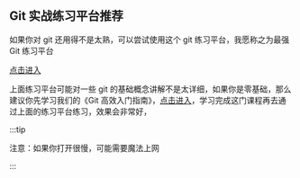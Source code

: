 ## Git 实战练习平台推荐

如果你对 git 还用得不是太熟，可以尝试使用这个 git 练习平台，我愿称之为最强 Git 练习平台

[点击进入](https://learngitbranching.js.org/?locale=zh_CN)

上面练习平台可能对一些 git 的基础概念讲解不是太详细，如果你是零基础，那么建议你先学习我们的《Git 高效入门指南》，[点击进入](/learn-path/fe/git-github/chapter1/1.html)，学习完成这门课程再去通过上面的练习平台练习，效果会非常好，

:::tip

注意：如果你打开很慢，可能需要魔法上网

:::
